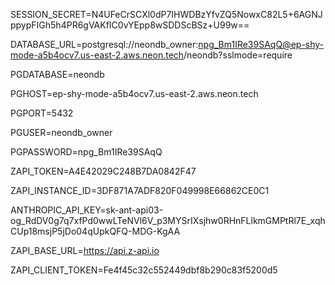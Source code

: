 SESSION_SECRET=N4UFeCrSCXl0dP7IHWDBzYfvZQ5NowxC82L5+6AGNJppypFIGh5h4PR6gVAKfIC0vYEpp8wSDDScBSz+U99w==

DATABASE_URL=postgresql://neondb_owner:npg_Bm1IRe39SAqQ@ep-shy-mode-a5b4ocv7.us-east-2.aws.neon.tech/neondb?sslmode=require

PGDATABASE=neondb

PGHOST=ep-shy-mode-a5b4ocv7.us-east-2.aws.neon.tech

PGPORT=5432

PGUSER=neondb_owner

PGPASSWORD=npg_Bm1IRe39SAqQ

ZAPI_TOKEN=A4E42029C248B7DA0842F47

ZAPI_INSTANCE_ID=3DF871A7ADF820F049998E66862CE0C1

ANTHROPIC_API_KEY=sk-ant-api03-og_RdDV0g7q7xfPd0wwLTeNVl6V_p3MYSrIXsjhw0RHnFLlkmGMPtRl7E_xqhCUp18msjP5jDo04qUpkQFQ-MDG-KgAA

ZAPI_BASE_URL=https://api.z-api.io

ZAPI_CLIENT_TOKEN=Fe4f45c32c552449dbf8b290c83f5200d5
